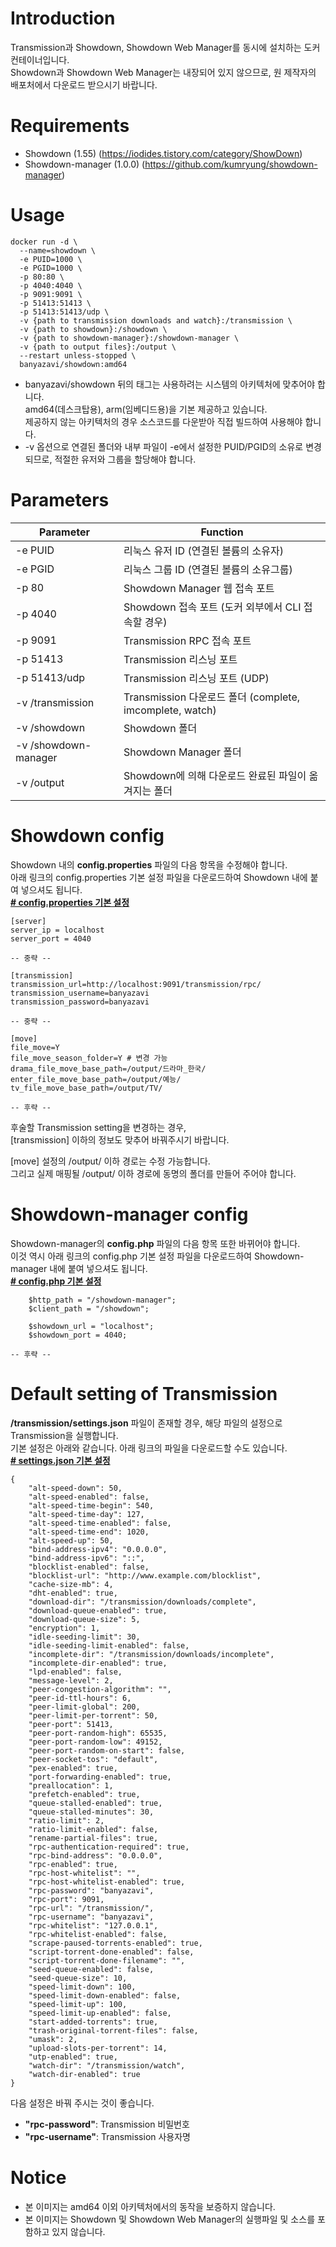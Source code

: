 # Introduction
Transmission과 Showdown, Showdown Web Manager를 동시에 설치하는 도커 컨테이너입니다.  
Showdown과 Showdown Web Manager는 내장되어 있지 않으므로, 원 제작자의 배포처에서 다운로드 받으시기 바랍니다.

# Requirements
- Showdown (1.55) (https://iodides.tistory.com/category/ShowDown)
- Showdown-manager (1.0.0) (https://github.com/kumryung/showdown-manager)

# Usage
```
docker run -d \
  --name=showdown \
  -e PUID=1000 \
  -e PGID=1000 \
  -p 80:80 \
  -p 4040:4040 \
  -p 9091:9091 \
  -p 51413:51413 \
  -p 51413:51413/udp \
  -v {path to transmission downloads and watch}:/transmission \
  -v {path to showdown}:/showdown \
  -v {path to showdown-manager}:/showdown-manager \
  -v {path to output files}:/output \
  --restart unless-stopped \
  banyazavi/showdown:amd64
```

- banyazavi/showdown 뒤의 태그는 사용하려는 시스템의 아키텍처에 맞추어야 합니다.  
  amd64(데스크탑용), arm(임베디드용)을 기본 제공하고 있습니다.  
  제공하지 않는 아키텍처의 경우 소스코드를 다운받아 직접 빌드하여 사용해야 합니다.
- -v 옵션으로 연결된 폴더와 내부 파일이 -e에서 설정한 PUID/PGID의 소유로 변경되므로, 적절한 유저와 그룹을 할당해야 합니다.

# Parameters
Parameter|Function
---|---
-e PUID|리눅스 유저 ID (연결된 볼륨의 소유자)
-e PGID|리눅스 그룹 ID (연결된 볼륨의 소유그룹)
-p 80|Showdown Manager 웹 접속 포트
-p 4040|Showdown 접속 포트 (도커 외부에서 CLI 접속할 경우)
-p 9091|Transmission RPC 접속 포트
-p 51413|Transmission 리스닝 포트
-p 51413/udp|Transmission 리스닝 포트 (UDP)
-v /transmission|Transmission 다운로드 폴더 (complete, imcomplete, watch)
-v /showdown|Showdown 폴더
-v /showdown-manager|Showdown Manager 폴더
-v /output|Showdown에 의해 다운로드 완료된 파일이 옮겨지는 폴더

# Showdown config
Showdown 내의 **config.properties** 파일의 다음 항목을 수정해야 합니다.  
아래 링크의 config.properties 기본 설정 파일을 다운로드하여 Showdown 내에 붙여 넣으셔도 됩니다.  
**[# config.properties 기본 설정](https://raw.githubusercontent.com/banyazavi/showdown-docker/master/defaults/config.properties)**

```
[server]
server_ip = localhost
server_port = 4040

-- 중략 --

[transmission]
transmission_url=http://localhost:9091/transmission/rpc/
transmission_username=banyazavi
transmission_password=banyazavi

-- 중략 --

[move]
file_move=Y
file_move_season_folder=Y # 변경 가능
drama_file_move_base_path=/output/드라마_한국/
enter_file_move_base_path=/output/예능/
tv_file_move_base_path=/output/TV/

-- 후략 --
```

후술할 Transmission setting을 변경하는 경우,  
[transmission] 이하의 정보도 맞추어 바꿔주시기 바랍니다.

[move] 설정의 /output/ 이하 경로는 수정 가능합니다.  
그리고 실제 매핑될 /output/ 이하 경로에 동명의 폴더를 만들어 주어야 합니다.

# Showdown-manager config
Showdown-manager의 **config.php** 파일의 다음 항목 또한 바뀌어야 합니다.  
이것 역시 아래 링크의 config.php 기본 설정 파일을 다운로드하여 Showdown-manager 내에 붙여 넣으셔도 됩니다.  
**[# config.php 기본 설정](https://raw.githubusercontent.com/banyazavi/showdown-docker/master/defaults/config.php)**

```
    $http_path = "/showdown-manager";
    $client_path = "/showdown";

    $showdown_url = "localhost";
    $showdown_port = 4040;

-- 후략 --
```

# Default setting of Transmission
**/transmission/settings.json** 파일이 존재할 경우, 해당 파일의 설정으로 Transmission을 실행합니다.  
기본 설정은 아래와 같습니다. 아래 링크의 파일을 다운로드할 수도 있습니다.  
**[# settings.json 기본 설정](https://raw.githubusercontent.com/banyazavi/showdown-docker/master/defaults/settings.json)**

```
{
    "alt-speed-down": 50,
    "alt-speed-enabled": false,
    "alt-speed-time-begin": 540,
    "alt-speed-time-day": 127,
    "alt-speed-time-enabled": false,
    "alt-speed-time-end": 1020,
    "alt-speed-up": 50,
    "bind-address-ipv4": "0.0.0.0",
    "bind-address-ipv6": "::",
    "blocklist-enabled": false,
    "blocklist-url": "http://www.example.com/blocklist",
    "cache-size-mb": 4,
    "dht-enabled": true,
    "download-dir": "/transmission/downloads/complete",
    "download-queue-enabled": true,
    "download-queue-size": 5,
    "encryption": 1,
    "idle-seeding-limit": 30,
    "idle-seeding-limit-enabled": false,
    "incomplete-dir": "/transmission/downloads/incomplete",
    "incomplete-dir-enabled": true,
    "lpd-enabled": false,
    "message-level": 2,
    "peer-congestion-algorithm": "",
    "peer-id-ttl-hours": 6,
    "peer-limit-global": 200,
    "peer-limit-per-torrent": 50,
    "peer-port": 51413,
    "peer-port-random-high": 65535,
    "peer-port-random-low": 49152,
    "peer-port-random-on-start": false,
    "peer-socket-tos": "default",
    "pex-enabled": true,
    "port-forwarding-enabled": true,
    "preallocation": 1,
    "prefetch-enabled": true,
    "queue-stalled-enabled": true,
    "queue-stalled-minutes": 30,
    "ratio-limit": 2,
    "ratio-limit-enabled": false,
    "rename-partial-files": true,
    "rpc-authentication-required": true,
    "rpc-bind-address": "0.0.0.0",
    "rpc-enabled": true,
    "rpc-host-whitelist": "",
    "rpc-host-whitelist-enabled": true,
    "rpc-password": "banyazavi",
    "rpc-port": 9091,
    "rpc-url": "/transmission/",
    "rpc-username": "banyazavi",
    "rpc-whitelist": "127.0.0.1",
    "rpc-whitelist-enabled": false,
    "scrape-paused-torrents-enabled": true,
    "script-torrent-done-enabled": false,
    "script-torrent-done-filename": "",
    "seed-queue-enabled": false,
    "seed-queue-size": 10,
    "speed-limit-down": 100,
    "speed-limit-down-enabled": false,
    "speed-limit-up": 100,
    "speed-limit-up-enabled": false,
    "start-added-torrents": true,
    "trash-original-torrent-files": false,
    "umask": 2,
    "upload-slots-per-torrent": 14,
    "utp-enabled": true,
    "watch-dir": "/transmission/watch",
    "watch-dir-enabled": true
}
```

다음 설정은 바꿔 주시는 것이 좋습니다.
- **"rpc-password"**: Transmission 비밀번호
- **"rpc-username"**: Transmission 사용자명

# Notice
- 본 이미지는 amd64 이외 아키텍처에서의 동작을 보증하지 않습니다.
- 본 이미지는 Showdown 및 Showdown Web Manager의 실행파일 및 소스를 포함하고 있지 않습니다.
